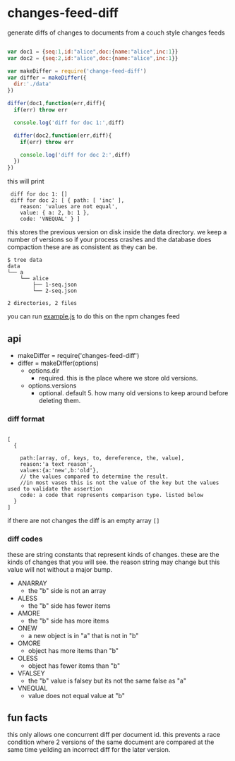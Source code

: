 # changes-feed-diff
generate diffs of changes to documents from a couch style changes feeds

```js

var doc1 = {seq:1,id:"alice",doc:{name:"alice",inc:1}}
var doc2 = {seq:2,id:"alice",doc:{name:"alice",inc:1}}

var makeDiffer = require('change-feed-diff')
var differ = makeDiffer({
  dir:'./data'
})

differ(doc1,function(err,diff){
  if(err) throw err

  console.log('diff for doc 1:',diff)

  differ(doc2,function(err,diff){
    if(err) throw err

    console.log('diff for doc 2:',diff)
  })
})

```

this will print

```
 diff for doc 1: []
 diff for doc 2: [ { path: [ 'inc' ],
    reason: 'values are not equal',
    value: { a: 2, b: 1 },
    code: 'VNEQUAL' } ]
```

this stores the previous version on disk inside the data directory. we keep a number of versions so if your process crashes and the database does compaction these are as consistent as they can be.

```
$ tree data
data
└── a
    └── alice
        ├── 1-seq.json
        └── 2-seq.json

2 directories, 2 files
```

you can run [example.js](./example.js) to do this on the npm changes feed


## api

- makeDiffer = require('changes-feed-diff')
- differ = makeDiffer(options)
  - options.dir
    - required. this is the place where we store old versions.
  - options.versions
    - optional. default 5. how many old versions to keep around before deleting them.

### diff format
```

[
  {

    path:[array, of, keys, to, dereference, the, value],
    reason:'a text reason',
    values:{a:'new',b:'old'}, 
    // the values compared to determine the result. 
    //in most vases this is not the value of the key but the values used to validate the assertion
    code: a code that represents comparison type. listed below
  }
]

```
if there are not changes the diff is an empty array `[]`


### diff codes

these are string constants that represent kinds of changes.
these are the kinds of changes that you will see. the reason string may change but this value will not without a major bump.


- ANARRAY
  - the "b" side is not an array
- ALESS
  - the "b" side has fewer items
- AMORE
  - the "b" side has more items
- ONEW
  - a new object is in "a" that is not in "b"
- OMORE
  - object has more items than "b"
- OLESS
  - object has fewer items than "b"
- VFALSEY
  - the "b" value is falsey but its not the same false as "a"
- VNEQUAL
  - value does not equal value at "b"


## fun facts

this only allows one concurrent diff per document id. this prevents a race condition where 2 versions of the same document are compared at the same time yeilding an incorrect diff for the later version.
